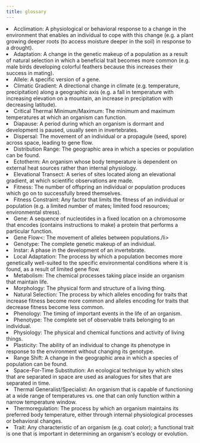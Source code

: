 ```yaml
---
title: glossary
---
```


<li>Acclimation: A physiological or behavioral response to a change in the environment that enables an individual to cope with this change (e.g. a plant growing deeper roots (to access moisture deeper in the soil) in response to a drought).</li>
<li>Adaptation: A change in the genetic makeup of a population as a result of natural selection in which a beneficial trait becomes more common (e.g. male birds developing colorful feathers because this increases their success in mating).</li>
<li>Allele: A specific version of a gene.</li>
<li>Climatic Gradient: A directional change in climate (e.g. temperature, precipitation) along a geographic axis (e.g. a fall in temperature with increasing elevation on a mountain, an increase in precipitation with decreasing latitude). </li>
<li>Critical Thermal Minimum/Maximum: The minimum and maximum temperatures at which an organism can function.</li>
<li>Diapause: A period during which an organism is dormant and development is paused, usually seen in invertebrates.</li>
<li>Dispersal: The movement of an individual or a propagule (seed, spore) across space, leading to gene flow. </li>
<li>Distribution Range: The geographic area in which a species or population can be found.</li>
<li>Ectotherm: An organism whose body temperature is dependent on external heat sources rather than internal physiology.</li>
<li>Elevational Transect: A series of sites located along an elevational gradient, at which scientific observations are made.</li>
<li>Fitness: The number of offspring an individual or population produces which go on to successfully breed themselves.</li>
<li>Fitness Constraint: Any factor that limits the fitness of an individual or population (e.g. a limited number of mates; limited food resources; environmental stress). </li>
<li>Gene: A sequence of nucleotides in a fixed location on a chromosome that encodes (contains instructions to make) a protein that performs a particular function. </li>
<li>Gene Flow<: The movement of alleles between populations./li>
<li>Genotype: The complete genetic makeup of an individual.</li>
<li>Instar: A phase in the development of an invertebrate.</li>
<li>Local Adaptation: The process by which a population becomes more genetically well-suited to the specific environmental conditions where it is found, as a result of limited gene flow. </li>
<li>Metabolism: The chemical processes taking place inside an organism that maintain life.</li>
<li>Morphology: The physical form and structure of a living thing. </li>
<li>Natural Selection: The process by which alleles encoding for traits that increase fitness become more common and alleles encoding for traits that decrease fitness become less common. </li>
<li>Phenology: The timing of important events in the life of an organism.</li>
<li>Phenotype: The complete set of observable traits belonging to an individual.</li>
<li>Physiology: The physical and chemical functions and activity of living things. </li>
<li>Plasticity: The ability of an individual to change its phenotype in response to the environment without changing its genotype.</li>
<li>Range Shift: A change in the geographic area in which a species of population can be found.</li>
<li>Space-For-Time Substitution: An ecological technique by which sites that are separated in space are used as analogues for sites that are separated in time.</li>
<li>Thermal Generalist/Specialist: An organism that is capable of functioning at a wide range of temperatures vs. one that can only function within a narrow temperature window.</li>
<li>Thermoregulation: The process by which an organism maintains its preferred body temperature, either through internal physiological processes or behavioral changes.</li>
<li>Trait: Any characteristic of an organism (e.g. coat color); a functional trait is one that is important in determining an organism's ecology or evolution.</li>

